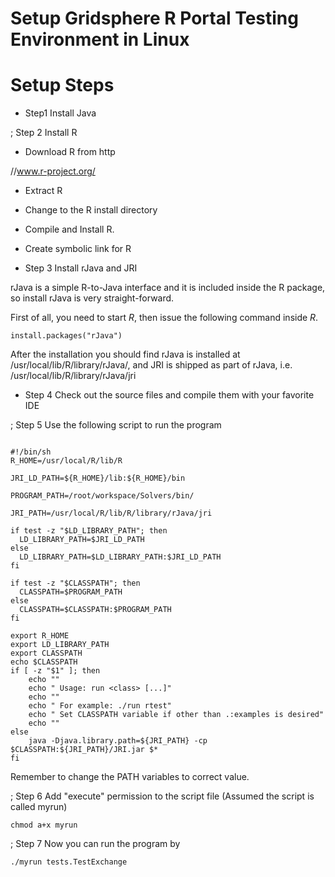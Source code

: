 # Setup Gridsphere R Portal Testing Environment in Linux

# Setup Steps

- Step1 Install Java

; Step 2 Install R
- Download R from http

//www.r-project.org/



- Extract R



- Change to the R install directory



- Compile and Install R.



- Create symbolic link for R



- Step 3 Install rJava and JRI

rJava is a simple R-to-Java interface and it is included inside the R package, so install rJava is very straight-forward. 

First of all, you need to start *R*, then issue the following command inside *R*.

``` 
install.packages("rJava")
```

After the installation you should find rJava is installed at /usr/local/lib/R/library/rJava/, and JRI is shipped as part of rJava, i.e. /usr/local/lib/R/library/rJava/jri

- Step 4 Check out the source files and compile them with your favorite IDE

; Step 5 Use the following script to run the program

``` 

#!/bin/sh
R_HOME=/usr/local/R/lib/R

JRI_LD_PATH=${R_HOME}/lib:${R_HOME}/bin

PROGRAM_PATH=/root/workspace/Solvers/bin/

JRI_PATH=/usr/local/R/lib/R/library/rJava/jri

if test -z "$LD_LIBRARY_PATH"; then
  LD_LIBRARY_PATH=$JRI_LD_PATH
else
  LD_LIBRARY_PATH=$LD_LIBRARY_PATH:$JRI_LD_PATH
fi

if test -z "$CLASSPATH"; then
  CLASSPATH=$PROGRAM_PATH
else
  CLASSPATH=$CLASSPATH:$PROGRAM_PATH
fi

export R_HOME
export LD_LIBRARY_PATH
export CLASSPATH
echo $CLASSPATH
if [ -z "$1" ]; then
    echo ""
    echo " Usage: run <class> [...]"
    echo ""
    echo " For example: ./run rtest"
    echo " Set CLASSPATH variable if other than .:examples is desired"
    echo ""
else
    java -Djava.library.path=${JRI_PATH} -cp $CLASSPATH:${JRI_PATH}/JRI.jar $*
fi

```

Remember to change the PATH variables to correct value.

; Step 6 Add "execute" permission to the script file (Assumed the script is called myrun)

``` 
chmod a+x myrun
```

; Step 7 Now you can run the program by

``` 
./myrun tests.TestExchange
```
